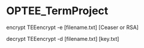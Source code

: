 # OPTEE_TermProject
encrypt
TEEencrypt -e [filename.txt] [Ceaser or RSA]
  
decrypt
TEEencrypt -d [filename.txt] [key.txt]
  
